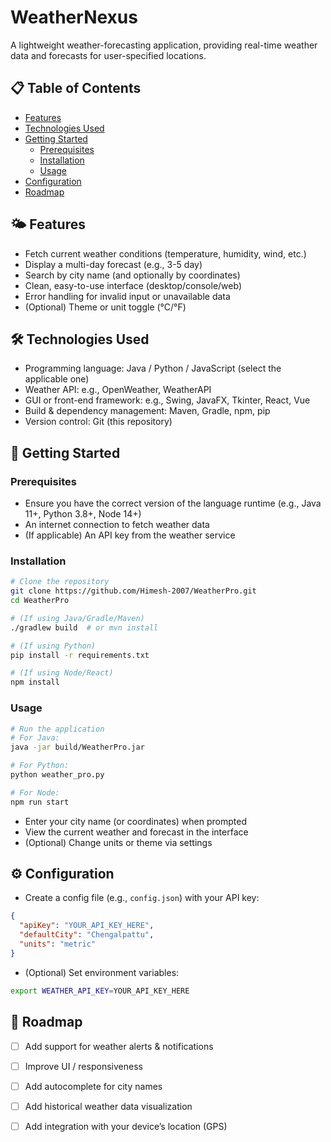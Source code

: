 
# WeatherNexus

A lightweight weather-forecasting application, providing real-time weather data and forecasts for user-specified locations.

## 📋 Table of Contents
- [Features](#features)  
- [Technologies Used](#technologies-used)  
- [Getting Started](#getting-started)  
  - [Prerequisites](#prerequisites)  
  - [Installation](#installation)  
  - [Usage](#usage)  
- [Configuration](#configuration)  
- [Roadmap](#roadmap)   

## 🌤 Features
- Fetch current weather conditions (temperature, humidity, wind, etc.)  
- Display a multi-day forecast (e.g., 3-5 day)  
- Search by city name (and optionally by coordinates)  
- Clean, easy-to-use interface (desktop/console/web)  
- Error handling for invalid input or unavailable data  
- (Optional) Theme or unit toggle (°C/°F)  

## 🛠 Technologies Used
- Programming language: Java / Python / JavaScript (select the applicable one)  
- Weather API: e.g., OpenWeather, WeatherAPI  
- GUI or front-end framework: e.g., Swing, JavaFX, Tkinter, React, Vue  
- Build & dependency management: Maven, Gradle, npm, pip  
- Version control: Git (this repository)  

## 🚀 Getting Started

### Prerequisites
- Ensure you have the correct version of the language runtime (e.g., Java 11+, Python 3.8+, Node 14+)  
- An internet connection to fetch weather data  
- (If applicable) An API key from the weather service  

### Installation
```bash
# Clone the repository
git clone https://github.com/Himesh-2007/WeatherPro.git
cd WeatherPro

# (If using Java/Gradle/Maven)
./gradlew build  # or mvn install

# (If using Python)
pip install -r requirements.txt

# (If using Node/React)
npm install
````

### Usage

```bash
# Run the application
# For Java:
java -jar build/WeatherPro.jar

# For Python:
python weather_pro.py

# For Node:
npm run start
```

* Enter your city name (or coordinates) when prompted
* View the current weather and forecast in the interface
* (Optional) Change units or theme via settings

## ⚙ Configuration

* Create a config file (e.g., `config.json`) with your API key:

```json
{
  "apiKey": "YOUR_API_KEY_HERE",
  "defaultCity": "Chengalpattu",
  "units": "metric"
}
```

* (Optional) Set environment variables:

```bash
export WEATHER_API_KEY=YOUR_API_KEY_HERE
```

## 🔭 Roadmap

* [ ] Add support for weather alerts & notifications
* [ ] Improve UI / responsiveness
* [ ] Add autocomplete for city names
* [ ] Add historical weather data visualization
* [ ] Add integration with your device’s location (GPS)

